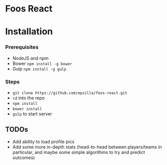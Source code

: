 Foos React
==========

# Installation
### Prerequisites
- NodeJS and npm
- Bower `npm install -g bower`
- Gulp `npm install -g gulp`

### Steps
- `git clone https://github.com/epzilla/foos-react.git`
- `cd` into the repo
- `npm install`
- `bower install`
- `gulp` to start server

## TODOs
- Add ability to load profile pics
- Add some more in-depth stats (head-to-head between players/teams in particular, and maybe some simple algorithms to try and predict outcomes)
